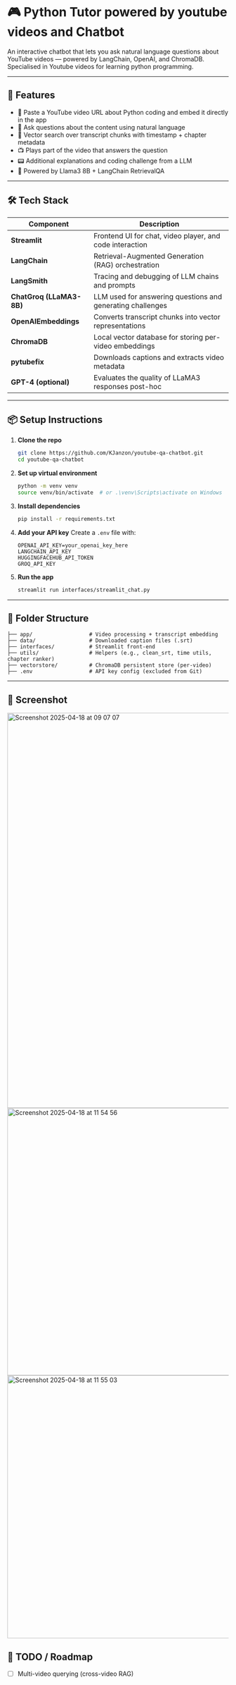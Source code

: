 # 🎮  Python Tutor powered by youtube videos and Chatbot

An interactive chatbot that lets you ask natural language questions about YouTube videos — powered by LangChain, OpenAI, and ChromaDB. Specialised in Youtube videos for learning python programming. 

---

## 🚀 Features

- 🔗 Paste a YouTube video URL about Python coding and embed it directly in the app
- 🧠 Ask questions about the content using natural language
- 📖 Vector search over transcript chunks with timestamp + chapter metadata
- 📺 Plays part of the video that answers the question
- 📟 Additional explanations and coding challenge from a LLM
- 🤖 Powered by Llama3 8B + LangChain RetrievalQA

---

## 🛠️ Tech Stack

| Component              | Description                                                  |
|------------------------|--------------------------------------------------------------|
| **Streamlit**          | Frontend UI for chat, video player, and code interaction     |
| **LangChain**          | Retrieval-Augmented Generation (RAG) orchestration           |
| **LangSmith**          | Tracing and debugging of LLM chains and prompts              |
| **ChatGroq (LLaMA3-8B)** | LLM used for answering questions and generating challenges |
| **OpenAIEmbeddings**   | Converts transcript chunks into vector representations       |
| **ChromaDB**           | Local vector database for storing per-video embeddings       |
| **pytubefix**          | Downloads captions and extracts video metadata               |
| **GPT-4 (optional)**   | Evaluates the quality of LLaMA3 responses post-hoc           |

---

## 📦 Setup Instructions

1. **Clone the repo**
   ```bash
   git clone https://github.com/KJanzon/youtube-qa-chatbot.git
   cd youtube-qa-chatbot
   ```

2. **Set up virtual environment**
   ```bash
   python -m venv venv
   source venv/bin/activate  # or .\venv\Scripts\activate on Windows
   ```

3. **Install dependencies**
   ```bash
   pip install -r requirements.txt
   ```

4. **Add your API key**
   Create a `.env` file with:
   ```
   OPENAI_API_KEY=your_openai_key_here
   LANGCHAIN_API_KEY
   HUGGINGFACEHUB_API_TOKEN
   GROQ_API_KEY
   ```

5. **Run the app**
   ```bash
   streamlit run interfaces/streamlit_chat.py
   ```

---

## 📁 Folder Structure

```
├── app/                  # Video processing + transcript embedding
├── data/                 # Downloaded caption files (.srt)
├── interfaces/           # Streamlit front-end
├── utils/                # Helpers (e.g., clean_srt, time utils, chapter ranker)
├── vectorstore/          # ChromaDB persistent store (per-video)
├── .env                  # API key config (excluded from Git)
```

---

## 📸 Screenshot

<img width="897" alt="Screenshot 2025-04-18 at 09 07 07" src="https://github.com/user-attachments/assets/b9031295-43fa-4d17-ab91-2dd0315312dc" />
<img width="607" alt="Screenshot 2025-04-18 at 11 54 56" src="https://github.com/user-attachments/assets/3f9816da-a618-4991-8d17-b8cbb844686c" />
<img width="597" alt="Screenshot 2025-04-18 at 11 55 03" src="https://github.com/user-attachments/assets/f523bf57-ccae-4708-9ff8-37883d611940" />


## 🧠 TODO / Roadmap

- [ ] Multi-video querying (cross-video RAG)



